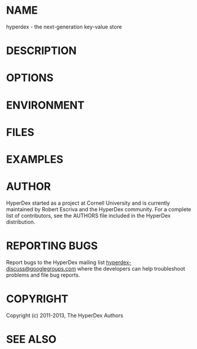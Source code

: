 # NAME

hyperdex - the next-generation key-value store

# DESCRIPTION

# OPTIONS

# ENVIRONMENT

# FILES

# EXAMPLES

# AUTHOR

HyperDex started as a project at Cornell University and is currently maintained
by Robert Escriva and the HyperDex community.  For a complete list of
contributors, see the AUTHORS file included in the HyperDex distribution.

# REPORTING BUGS

Report bugs to the HyperDex mailing list <hyperdex-discuss@googlegroups.com>
where the developers can help troubleshoot problems and file bug reports.

# COPYRIGHT

Copyright (c) 2011-2013, The HyperDex Authors

# SEE ALSO
